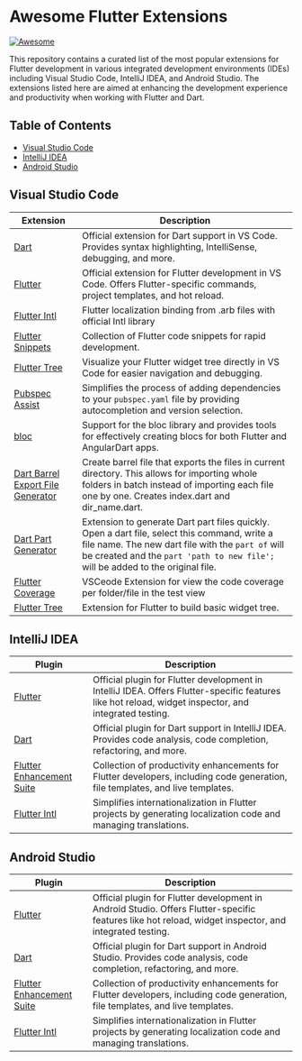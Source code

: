# Awesome Flutter Extensions

[![Awesome](https://awesome.re/badge.svg)](https://awesome.re)

This repository contains a curated list of the most popular extensions for Flutter development in various integrated development environments (IDEs) including Visual Studio Code, IntelliJ IDEA, and Android Studio. The extensions listed here are aimed at enhancing the development experience and productivity when working with Flutter and Dart.

## Table of Contents

- [Visual Studio Code](#visual-studio-code)
- [IntelliJ IDEA](#intellij-idea)
- [Android Studio](#android-studio)

## Visual Studio Code

| Extension | Description |
|-----------|-------------|
| [Dart](https://marketplace.visualstudio.com/items?itemName=Dart-Code.dart-code) | Official extension for Dart support in VS Code. Provides syntax highlighting, IntelliSense, debugging, and more. |
| [Flutter](https://marketplace.visualstudio.com/items?itemName=Dart-Code.flutter) | Official extension for Flutter development in VS Code. Offers Flutter-specific commands, project templates, and hot reload. |
| [Flutter Intl](https://marketplace.visualstudio.com/items?itemName=localizely.flutter-intl) | Flutter localization binding from .arb files with official Intl library |
| [Flutter Snippets](https://marketplace.visualstudio.com/items?itemName=Nash.awesome-flutter-snippets) | Collection of Flutter code snippets for rapid development. |
| [Flutter Tree](https://marketplace.visualstudio.com/items?itemName=marcelovelasquez.flutter-tree) | Visualize your Flutter widget tree directly in VS Code for easier navigation and debugging. |
| [Pubspec Assist](https://marketplace.visualstudio.com/items?itemName=jeroen-meijer.pubspec-assist) | Simplifies the process of adding dependencies to your `pubspec.yaml` file by providing autocompletion and version selection. |
| [bloc](https://marketplace.visualstudio.com/items?itemName=FelixAngelov.bloc) | Support for the bloc library and provides tools for effectively creating blocs for both Flutter and AngularDart apps. |
| [Dart Barrel Export File Generator](https://marketplace.visualstudio.com/items?itemName=orestesgaolin.dart-export-index) | Create barrel file that exports the files in current directory. This allows for importing whole folders in batch instead of importing each file one by one. Creates index.dart and dir_name.dart. |
| [Dart Part Generator](https://marketplace.visualstudio.com/items?itemName=ZemlyanikinMaksim.dart-part-generator) | Extension to generate Dart part files quickly. Open a dart file, select this command, write a file name. The new dart file with the `part of` will be created and the `part 'path to new file';` will be added to the original file. |
| [Flutter Coverage](https://marketplace.visualstudio.com/items?itemName=Flutterando.flutter-coverage) | VSCeode Extension for view the code coverage per folder/file in the test view |
| [Flutter Tree](https://marketplace.visualstudio.com/items?itemName=marcelovelasquez.flutter-tree) | Extension for Flutter to build basic widget tree. |


## IntelliJ IDEA

| Plugin | Description |
|--------|-------------|
| [Flutter](https://plugins.jetbrains.com/plugin/9212-flutter) | Official plugin for Flutter development in IntelliJ IDEA. Offers Flutter-specific features like hot reload, widget inspector, and integrated testing. |
| [Dart](https://plugins.jetbrains.com/plugin/6351-dart) | Official plugin for Dart support in IntelliJ IDEA. Provides code analysis, code completion, refactoring, and more. |
| [Flutter Enhancement Suite](https://plugins.jetbrains.com/plugin/11929-flutter-enhancement-suite) | Collection of productivity enhancements for Flutter developers, including code generation, file templates, and live templates. |
| [Flutter Intl](https://plugins.jetbrains.com/plugin/13666-flutter-intl) | Simplifies internationalization in Flutter projects by generating localization code and managing translations. |

## Android Studio

| Plugin | Description |
|--------|-------------|
| [Flutter](https://plugins.jetbrains.com/plugin/9212-flutter) | Official plugin for Flutter development in Android Studio. Offers Flutter-specific features like hot reload, widget inspector, and integrated testing. |
| [Dart](https://plugins.jetbrains.com/plugin/6351-dart) | Official plugin for Dart support in Android Studio. Provides code analysis, code completion, refactoring, and more. |
| [Flutter Enhancement Suite](https://plugins.jetbrains.com/plugin/11929-flutter-enhancement-suite) | Collection of productivity enhancements for Flutter developers, including code generation, file templates, and live templates. |
| [Flutter Intl](https://plugins.jetbrains.com/plugin/13666-flutter-intl) | Simplifies internationalization in Flutter projects by generating localization code and managing translations. |
